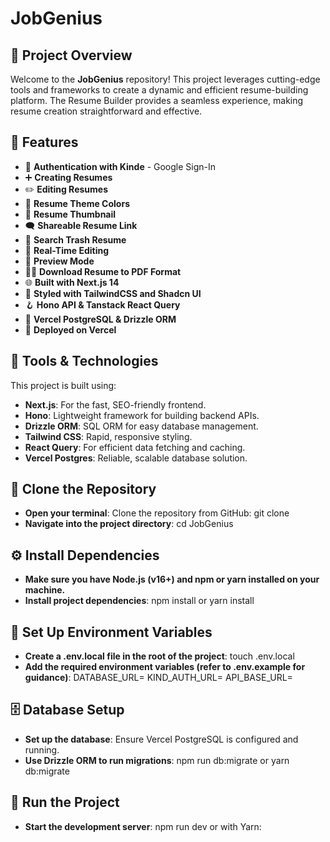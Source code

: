 # JobGenius

## 📌 Project Overview

Welcome to the **JobGenius** repository! This project leverages cutting-edge tools and frameworks to create a dynamic and efficient resume-building platform. The Resume Builder provides a seamless experience, making resume creation straightforward and effective.

## 🌟 Features

- 🔐 **Authentication with Kinde** - Google Sign-In
- ➕ **Creating Resumes**
- ✏️ **Editing Resumes**
- 🎨 **Resume Theme Colors**
- 📸 **Resume Thumbnail**
- 🗨️ **Shareable Resume Link**
- 🔎 **Search Trash Resume**
- 📡 **Real-Time Editing**
- 🔗 **Preview Mode**
- 👨‍💻 **Download Resume to PDF Format**
- 🌐 **Built with Next.js 14**
- 🎨 **Styled with TailwindCSS and Shadcn UI**
- 🪝 **Hono API & Tanstack React Query**
- 💾 **Vercel PostgreSQL & Drizzle ORM**
- 🚀 **Deployed on Vercel**

## 🚀 Tools & Technologies

This project is built using:

- **Next.js**: For the fast, SEO-friendly frontend.
- **Hono**: Lightweight framework for building backend APIs.
- **Drizzle ORM**: SQL ORM for easy database management.
- **Tailwind CSS**: Rapid, responsive styling.
- **React Query**: For efficient data fetching and caching.
- **Vercel Postgres**: Reliable, scalable database solution.

## 📂 Clone the Repository
- **Open your terminal**: Clone the repository from GitHub: git clone <repository-url>
- **Navigate into the project directory**: cd JobGenius

## ⚙️ Install Dependencies
- **Make sure you have Node.js (v16+) and npm or yarn installed on your machine.**
- **Install project dependencies**: npm install or yarn install

## 🔑 Set Up Environment Variables
- **Create a .env.local file in the root of the project**: touch .env.local
- **Add the required environment variables (refer to .env.example for guidance)**: DATABASE_URL=<your-database-url>
KIND_AUTH_URL=<your-kinde-auth-url>
API_BASE_URL=<your-hono-api-url>

## 🗄️ Database Setup
- **Set up the database**: Ensure Vercel PostgreSQL is configured and running.
- **Use Drizzle ORM to run migrations**: npm run db:migrate or yarn db:migrate

## 🏃 Run the Project
- **Start the development server**: npm run dev or with Yarn:

